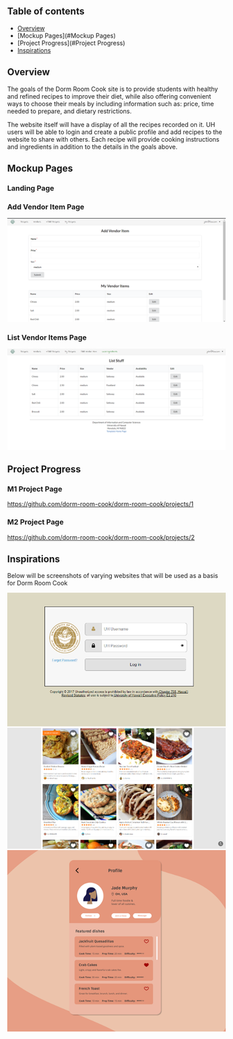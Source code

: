 ## Table of contents

* [Overview](#overview)
* [Mockup Pages](#Mockup Pages)
* [Project Progress](#Project Progress)
* [Inspirations](#Inspirations)


## Overview

The goals of the Dorm Room Cook site is to provide students with healthy and refined recipes to improve their diet, while also offering convenient ways to choose their meals by including information such as: price, time needed to prepare, and dietary restrictions. 

The website itself will have a display of all the recipes recorded on it. UH users will be able to login and create a public profile and add recipes to the website to share with others. Each recipe will provide cooking instructions and ingredients in addition to the details in the goals above. 

## Mockup Pages
### Landing Page

### Add Vendor Item Page
<img src="images/addvendoritem.PNG"/>

### List Vendor Items Page
<img src="images/listitems.PNG"/>

## Project Progress

### M1 Project Page
https://github.com/dorm-room-cook/dorm-room-cook/projects/1

### M2 Project Page
https://github.com/dorm-room-cook/dorm-room-cook/projects/2

## Inspirations
Below will be screenshots of varying websites that will be used as a basis for Dorm Room Cook

<img src="images/login.png"/>

<img src="images/recipes.png"/>

<img src="images/profile.png"/>
